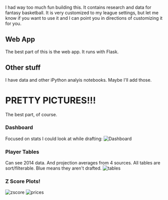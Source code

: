 
I had way too much fun building this. It contains research and data for fantasy basketball. It is very customized to my league settings, but let me know if you want to use it and I can point you in directions of customizing it for you.

## Web App

The best part of this is the web app. It runs with Flask.

## Other stuff

I have data and other iPython analyis notebooks. Maybe I'll add those.

# PRETTY PICTURES!!!

The best part, of course.

### Dashboard

Focused on stats I could look at while drafting:
![Dashboard](https://dl.dropboxusercontent.com/u/34000599/imgs/dash.png)

### Player Tables

Can see 2014 data. And projection averages from 4 sources. All tables are sort/filterable. Blue means they aren't drafted.
![tables](https://dl.dropboxusercontent.com/u/34000599/imgs/tables.png)

### Z Score Plots!
![zscore](https://dl.dropboxusercontent.com/u/34000599/imgs/z_score_ranks.png)
![prices](https://dl.dropboxusercontent.com/u/34000599/imgs/prices.png)
